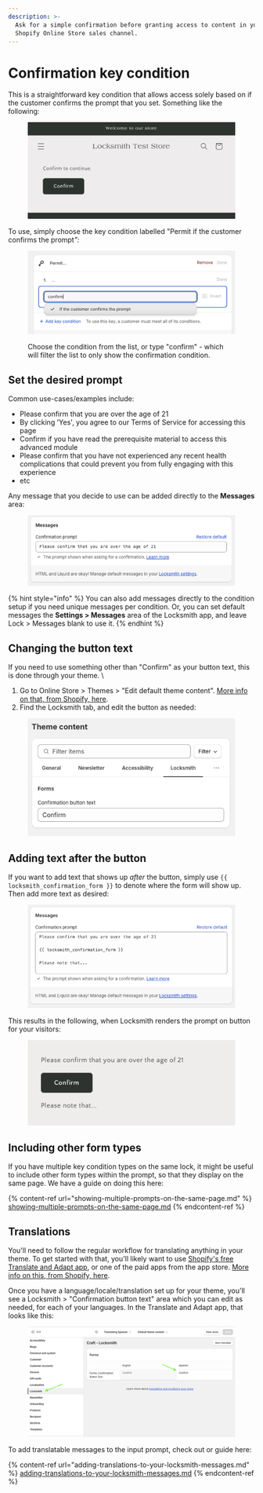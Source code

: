```yaml
---
description: >-
  Ask for a simple confirmation before granting access to content in your
  Shopify Online Store sales channel.
---
```


# Confirmation key condition

This is a straightforward key condition that allows access solely based on if the customer confirms the prompt that you set. Something like the following:

<figure><img src="../../.gitbook/assets/Screenshot 2024-03-18 at 15.17.27.png" alt=""><figcaption></figcaption></figure>

To use, simply choose the key condition labelled "Permit if the customer confirms the promp&#x74;_":_

<figure><img src="../../.gitbook/assets/Screenshot 2024-03-18 at 15.14.16.png" alt=""><figcaption><p>Choose the condition from the list, or type "confirm" - which will filter the list to only show the confirmation condition.</p></figcaption></figure>

## Set the desired prompt

Common use-cases/examples include:

* Please confirm that you are over the age of 21
* By clicking 'Yes', you agree to our Terms of Service for accessing this page
* Confirm if you have read the prerequisite material to access this advanced module
* Please confirm that you have not experienced any recent health complications that could prevent you from fully engaging with this experience
* etc

Any message that you decide to use can be added directly to the **Messages** area:

<figure><img src="../../.gitbook/assets/Screenshot 2024-03-18 at 11.05.22.png" alt=""><figcaption></figcaption></figure>

{% hint style="info" %}
You can also add messages directly to the condition setup if you need unique messages per condition. Or, you can set default messages the **Settings > Messages** area of the Locksmith app, and leave Lock > Messages blank to use it.
{% endhint %}

## Changing the button text

If you need to use something other than "Confirm" as your button text, this is done through your theme. \


1. Go to Online Store > Themes > "Edit default theme content". [More info on that, from Shopify, here](https://help.shopify.com/en/manual/online-store/themes/customizing-themes/language/change-wording).
2. Find the Locksmith tab, and edit the button as needed:

<figure><img src="../../.gitbook/assets/Screenshot 2024-03-18 at 11.17.52.png" alt=""><figcaption></figcaption></figure>

## Adding text after the button

If you want to add text that shows up _after_ the button, simply use `{{ locksmith_confirmation_form }}` to denote where the form will show up. Then add more text as desired:

<figure><img src="../../.gitbook/assets/Screenshot 2024-03-18 at 11.10.27.png" alt=""><figcaption></figcaption></figure>

This results in the following, when Locksmith renders the prompt on button for your visitors:

<figure><img src="../../.gitbook/assets/Screenshot 2024-03-18 at 11.10.10.png" alt=""><figcaption></figcaption></figure>

## Including other form types

If you have multiple key condition types on the same lock, it might be useful to include other form types within the prompt, so that they display on the same page. We have a guide on doing this here:

{% content-ref url="showing-multiple-prompts-on-the-same-page.md" %}
[showing-multiple-prompts-on-the-same-page.md](showing-multiple-prompts-on-the-same-page.md)
{% endcontent-ref %}

## Translations

You'll need to follow the regular workflow for translating anything in your theme. To get started with that, you'll likely want to use [Shopify's free Translate and Adapt app](https://apps.shopify.com/translate-and-adapt), or one of the paid apps from the app store. [More info on this, from Shopify, here](https://help.shopify.com/en/manual/markets/languages/translate-adapt-app).

Once you have a language/locale/translation set up for your theme, you'll see a Locksmith > "Confirmation button text" area which you can edit as needed, for each of your languages. In the Translate and Adapt app, that looks like this:

<figure><img src="../../.gitbook/assets/Screenshot 2024-03-18 at 11.27.37.png" alt=""><figcaption></figcaption></figure>

To add translatable messages to the input prompt, check out or guide here:

{% content-ref url="adding-translations-to-your-locksmith-messages.md" %}
[adding-translations-to-your-locksmith-messages.md](adding-translations-to-your-locksmith-messages.md)
{% endcontent-ref %}
